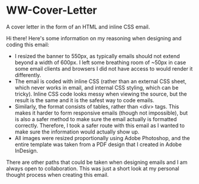 # WW-Cover-Letter
A cover letter in the form of an HTML and inline CSS email.

<p>Hi there! Here's some information on my reasoning when designing and coding this email:</p>
<ul>
  <li>I resized the banner to 550px, as typically emails should not extend beyond a width of 600px. I left some breathing room of ~50px in case some email clients and browsers I did not have access to would render it differently.</li>
  <li>The email is coded with inline CSS (rather than an external CSS sheet, which never works in email, and internal CSS styling, which can be tricky). Inline CSS code looks messy when viewing the source, but the result is the same and it is the safest way to code emails.</li>
  <li>Similarly, the format consists of tables, rather than &lt;div&gt; tags. This makes it harder to form responsive emails (though not impossible), but is also a safer method to make sure the email actually is formatted correctly. Therefore, I took a safer route with this email as I wanted to make sure the information would actually show up.</li>
  <li>All images were resized proportionally using Adobe Photoshop, and the entire template was taken from a PDF design that I created in Adobe InDesign.</li>
</ul>
<p>There are other paths that could be taken when designing emails and I am always open to collaboration. This was just a short look at my personal thought process when creating this email.</p>
